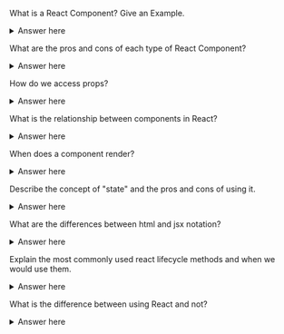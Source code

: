 What is a React Component? Give an Example.

<details>
  <summary>Answer here</summary>
  
</details>

What are the pros and cons of each type of React Component?

<details>
  <summary>Answer here</summary>
  
</details>

How do we access props?

<details>
  <summary>Answer here</summary>
  
</details>

What is the relationship between components in React?

<details>
  <summary>Answer here</summary>
  
</details>

When does a component render?

<details>
  <summary>Answer here</summary>
  
</details>

Describe the concept of "state" and the pros and cons of using it.

<details>
  <summary>Answer here</summary>
  
</details>

What are the differences between html and jsx notation?

<details>
  <summary>Answer here</summary>
  
</details>

Explain the most commonly used react lifecycle methods and when we would use them.

<details>
  <summary>Answer here</summary>
  
</details>

What is the difference between using React and not?

<details>
  <summary>Answer here</summary>
  
</details>
